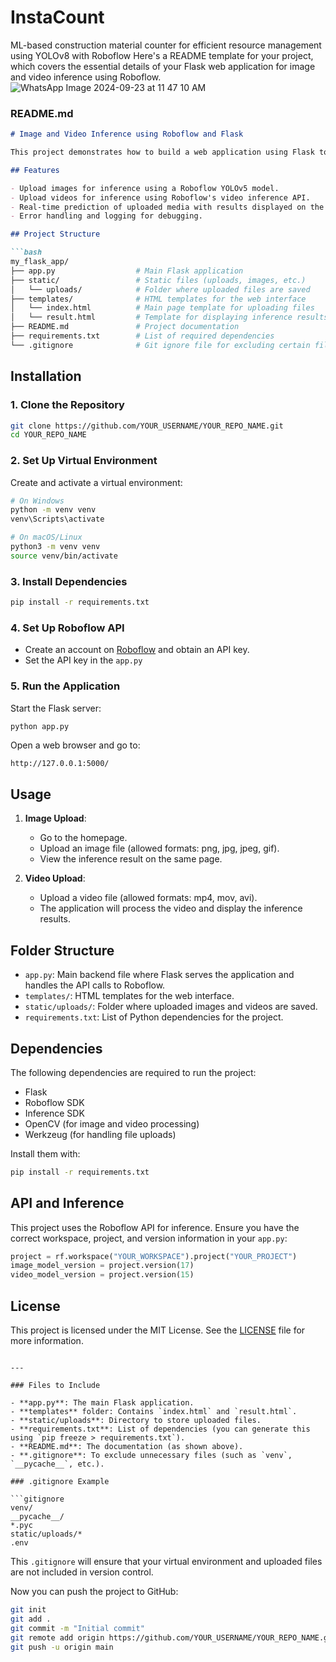 # InstaCount
ML-based construction material counter for efficient resource management using YOLOv8 with Roboflow
Here's a README template for your project, which covers the essential details of your Flask web application for image and video inference using Roboflow.
![WhatsApp Image 2024-09-23 at 11 47 10 AM](https://github.com/user-attachments/assets/2bd391be-80d1-4d39-8550-811b821a91ee)

### README.md

```markdown
# Image and Video Inference using Roboflow and Flask

This project demonstrates how to build a web application using Flask to perform image and video inference using the Roboflow API. The application allows users to upload images and videos, process them using a pre-trained model from Roboflow, and display the inference results.

## Features

- Upload images for inference using a Roboflow YOLOv5 model.
- Upload videos for inference using Roboflow's video inference API.
- Real-time prediction of uploaded media with results displayed on the web interface.
- Error handling and logging for debugging.

## Project Structure

```bash
my_flask_app/
├── app.py                  # Main Flask application
├── static/                 # Static files (uploads, images, etc.)
│   └── uploads/            # Folder where uploaded files are saved
├── templates/              # HTML templates for the web interface
│   └── index.html          # Main page template for uploading files
│   └── result.html         # Template for displaying inference results
├── README.md               # Project documentation
├── requirements.txt        # List of required dependencies
└── .gitignore              # Git ignore file for excluding certain files from version control
```

## Installation

### 1. Clone the Repository

```bash
git clone https://github.com/YOUR_USERNAME/YOUR_REPO_NAME.git
cd YOUR_REPO_NAME
```

### 2. Set Up Virtual Environment

Create and activate a virtual environment:

```bash
# On Windows
python -m venv venv
venv\Scripts\activate

# On macOS/Linux
python3 -m venv venv
source venv/bin/activate
```

### 3. Install Dependencies

```bash
pip install -r requirements.txt
```

### 4. Set Up Roboflow API

- Create an account on [Roboflow](https://roboflow.com/) and obtain an API key.
- Set the API key in the `app.py`

### 5. Run the Application

Start the Flask server:

```bash
python app.py
```

Open a web browser and go to:

```
http://127.0.0.1:5000/
```

## Usage

1. **Image Upload**: 
   - Go to the homepage.
   - Upload an image file (allowed formats: png, jpg, jpeg, gif).
   - View the inference result on the same page.

2. **Video Upload**:
   - Upload a video file (allowed formats: mp4, mov, avi).
   - The application will process the video and display the inference results.

## Folder Structure

- `app.py`: Main backend file where Flask serves the application and handles the API calls to Roboflow.
- `templates/`: HTML templates for the web interface.
- `static/uploads/`: Folder where uploaded images and videos are saved.
- `requirements.txt`: List of Python dependencies for the project.

## Dependencies

The following dependencies are required to run the project:

- Flask
- Roboflow SDK
- Inference SDK
- OpenCV (for image and video processing)
- Werkzeug (for handling file uploads)

Install them with:

```bash
pip install -r requirements.txt
```

## API and Inference

This project uses the Roboflow API for inference. Ensure you have the correct workspace, project, and version information in your `app.py`:

```python
project = rf.workspace("YOUR_WORKSPACE").project("YOUR_PROJECT")
image_model_version = project.version(17)
video_model_version = project.version(15)
```

## License

This project is licensed under the MIT License. See the [LICENSE](LICENSE) file for more information.
```

---

### Files to Include

- **app.py**: The main Flask application.
- **templates** folder: Contains `index.html` and `result.html`.
- **static/uploads**: Directory to store uploaded files.
- **requirements.txt**: List of dependencies (you can generate this using `pip freeze > requirements.txt`).
- **README.md**: The documentation (as shown above).
- **.gitignore**: To exclude unnecessary files (such as `venv`, `__pycache__`, etc.).

### .gitignore Example

```gitignore
venv/
__pycache__/
*.pyc
static/uploads/*
.env
```

This `.gitignore` will ensure that your virtual environment and uploaded files are not included in version control.

Now you can push the project to GitHub:

```bash
git init
git add .
git commit -m "Initial commit"
git remote add origin https://github.com/YOUR_USERNAME/YOUR_REPO_NAME.git
git push -u origin main
``` 
